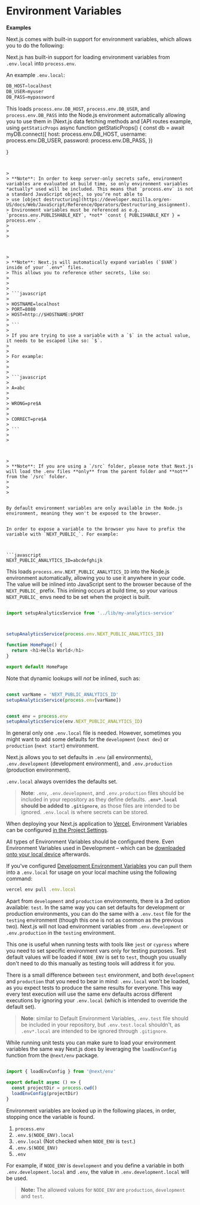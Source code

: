 # Environment Variables



**Examples**

Next.js comes with built-in support for environment variables, which allows you to do the following:


Next.js has built-in support for loading environment variables from `.env.local` into `process.env`.


An example `.env.local`:



```javascript
DB_HOST=localhost
DB_USER=myuser
DB_PASS=mypassword

```

This loads `process.env.DB_HOST`, `process.env.DB_USER`, and `process.env.DB_PASS` into the Node.js environment automatically allowing you to use them in [Next.js data fetching methods and [API routes example, using `getStaticProps` async function getStaticProps() {
  const db = await myDB.connect({
    host: process.env.DB_HOST,
    username: process.env.DB_USER,
    password: process.env.DB_PASS,
  })
  
}

```


> 
> **Note**: In order to keep server-only secrets safe, environment variables are evaluated at build time, so only environment variables *actually* used will be included. This means that `process.env` is not a standard JavaScript object, so you’re not able to
> use [object destructuring](https://developer.mozilla.org/en-US/docs/Web/JavaScript/Reference/Operators/Destructuring_assignment).
> Environment variables must be referenced as e.g. `process.env.PUBLISHABLE_KEY`, *not* `const { PUBLISHABLE_KEY } = process.env`.
> 
> 
> 



> 
> **Note**: Next.js will automatically expand variables (`$VAR`) inside of your `.env*` files.
> This allows you to reference other secrets, like so:
> 
> 
> 
> ```javascript
> 
> HOSTNAME=localhost
> PORT=8080
> HOST=http://$HOSTNAME:$PORT
> 
> ```
> 
> If you are trying to use a variable with a `$` in the actual value, it needs to be escaped like so: `$`.
> 
> 
> For example:
> 
> 
> 
> ```javascript
> 
> A=abc
> 
> 
> WRONG=pre$A
> 
> 
> CORRECT=pre$A
> 
> ```
> 
> 



> 
> **Note**: If you are using a `/src` folder, please note that Next.js will load the .env files **only** from the parent folder and **not** from the `/src` folder.
> 
> 
> 


By default environment variables are only available in the Node.js environment, meaning they won't be exposed to the browser.


In order to expose a variable to the browser you have to prefix the variable with `NEXT_PUBLIC_`. For example:



```javascript
NEXT_PUBLIC_ANALYTICS_ID=abcdefghijk

```

This loads `process.env.NEXT_PUBLIC_ANALYTICS_ID` into the Node.js environment automatically, allowing you to use it anywhere in your code. The value will be inlined into JavaScript sent to the browser because of the `NEXT_PUBLIC_` prefix. This inlining occurs at build time, so your various `NEXT_PUBLIC_` envs need to be set when the project is built.



```javascript

import setupAnalyticsService from '../lib/my-analytics-service'



setupAnalyticsService(process.env.NEXT_PUBLIC_ANALYTICS_ID)

function HomePage() {
  return <h1>Hello World</h1>
}

export default HomePage

```

Note that dynamic lookups will *not* be inlined, such as:



```javascript

const varName = 'NEXT_PUBLIC_ANALYTICS_ID'
setupAnalyticsService(process.env[varName])


const env = process.env
setupAnalyticsService(env.NEXT_PUBLIC_ANALYTICS_ID)

```

In general only one `.env.local` file is needed. However, sometimes you might want to add some defaults for the `development` (`next dev`) or `production` (`next start`) environment.


Next.js allows you to set defaults in `.env` (all environments), `.env.development` (development environment), and `.env.production` (production environment).


`.env.local` always overrides the defaults set.



> 
> **Note**: `.env`, `.env.development`, and `.env.production` files should be included in your repository as they define defaults. **`.env*.local` should be added to `.gitignore`**, as those files are intended to be ignored. `.env.local` is where secrets can be stored.
> 
> 
> 


When deploying your Next.js application to [Vercel](https://vercel.com), Environment Variables can be configured [in the Project Settings](https://vercel.com/docs/concepts/projects/environment-variables?utm_source=next-site&utm_medium=docs&utm_campaign=next-website).


All types of Environment Variables should be configured there. Even Environment Variables used in Development – which can be [downloaded onto your local device](https://vercel.com/docs/concepts/projects/environment-variables#development-environment-variables?utm_source=next-site&utm_medium=docs&utm_campaign=next-website) afterwards.


If you've configured [Development Environment Variables](https://vercel.com/docs/concepts/projects/environment-variables#development-environment-variables?utm_source=next-site&utm_medium=docs&utm_campaign=next-website) you can pull them into a `.env.local` for usage on your local machine using the following command:



```javascript
vercel env pull .env.local

```

Apart from `development` and `production` environments, there is a 3rd option available: `test`. In the same way you can set defaults for development or production environments, you can do the same with a `.env.test` file for the `testing` environment (though this one is not as common as the previous two). Next.js will not load environment variables from `.env.development` or `.env.production` in the `testing` environment.


This one is useful when running tests with tools like `jest` or `cypress` where you need to set specific environment vars only for testing purposes. Test default values will be loaded if `NODE_ENV` is set to `test`, though you usually don't need to do this manually as testing tools will address it for you.


There is a small difference between `test` environment, and both `development` and `production` that you need to bear in mind: `.env.local` won't be loaded, as you expect tests to produce the same results for everyone. This way every test execution will use the same env defaults across different executions by ignoring your `.env.local` (which is intended to override the default set).



> 
> **Note**: similar to Default Environment Variables, `.env.test` file should be included in your repository, but `.env.test.local` shouldn't, as `.env*.local` are intended to be ignored through `.gitignore`.
> 
> 
> 


While running unit tests you can make sure to load your environment variables the same way Next.js does by leveraging the `loadEnvConfig` function from the `@next/env` package.



```javascript

import { loadEnvConfig } from '@next/env'

export default async () => {
  const projectDir = process.cwd()
  loadEnvConfig(projectDir)
}

```

Environment variables are looked up in the following places, in order, stopping once the variable is found.


1. `process.env`
2. `.env.$(NODE_ENV).local`
3. `.env.local` (Not checked when `NODE_ENV` is `test`.)
4. `.env.$(NODE_ENV)`
5. `.env`


For example, if `NODE_ENV` is `development` and you define a variable in both `.env.development.local` and `.env`, the value in `.env.development.local` will be used.



> 
> **Note:** The allowed values for `NODE_ENV` are `production`, `development` and `test`.
> 
> 
> 




